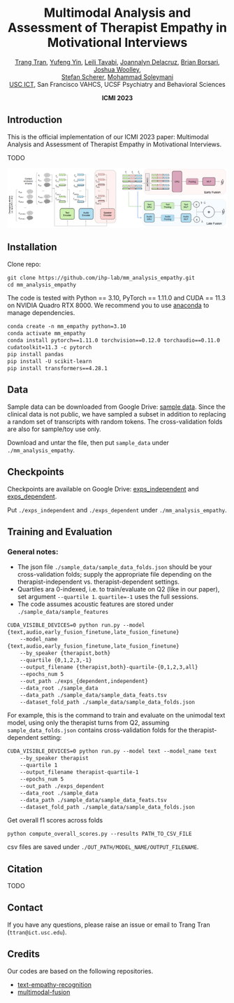 <div align="center">
  <h1 align="center">Multimodal Analysis and Assessment of Therapist Empathy in Motivational Interviews</h1>
  <p align="center">

<a href="https://ttmt001.github.io/">
    Trang Tran</a>,
<a href="https://yufengyin.github.io/">
    Yufeng Yin</a>,
<a href="https://www.linkedin.com/in/leili-tavabi-92649693/">
    Leili Tavabi</a>,
<a href="https://profiles.ucsf.edu/joannalyn.delacruz">
    Joannalyn Delacruz</a>,
<a href="https://addictionresearch.ucsf.edu/people/brian-borsari-phd">
    Brian Borsari</a>,
<a href="https://woolleylab.ucsf.edu/principal-investigator">
    Joshua Woolley</a>,
<br>
<a href="https://schererstefan.net/">
    Stefan Scherer</a>,
<a href="https://people.ict.usc.edu/~soleymani/">
    Mohammad Soleymani</a>
<br>
<a href="https://ict.usc.edu/">USC ICT</a>, San Francisco VAHCS, UCSF Psychiatry and Behavioral Sciences

<strong>ICMI 2023</strong>
</p>
</div>

## Introduction

This is the official implementation of our ICMI 2023 paper: Multimodal Analysis and Assessment of Therapist Empathy in Motivational Interviews.

TODO

<p align="center">
  <img src="https://github.com/ihp-lab/mm_analysis_empathy/blob/main/pipeline.png" width="700px" />
</p>

## Installation
Clone repo:
```
git clone https://github.com/ihp-lab/mm_analysis_empathy.git
cd mm_analysis_empathy
```

The code is tested with Python == 3.10, PyTorch == 1.11.0 and CUDA == 11.3 on NVIDIA Quadro RTX 8000. We recommend you to use [anaconda](https://www.anaconda.com/) to manage dependencies.

```
conda create -n mm_empathy python=3.10
conda activate mm_empathy
conda install pytorch==1.11.0 torchvision==0.12.0 torchaudio==0.11.0 cudatoolkit=11.3 -c pytorch
pip install pandas
pip install -U scikit-learn
pip install transformers==4.28.1
```

## Data
Sample data can be downloaded from Google Drive: [sample data](https://drive.google.com/file/d/1PeMqm-2xohMnnlUr4M-THWi94765lot1/view?usp=drive_link). Since the clinical data is not public, we have sampled a subset in addition to replacing a random set of transcripts with random tokens. The cross-validation folds are also for sample/toy use only.

Download and untar the file, then put `sample_data` under `./mm_analysis_empathy`.

## Checkpoints
Checkpoints are available on Google Drive: [exps_independent](https://drive.google.com/drive/folders/1hl5dswV38bRv-cG3CtGg5OKHTC7eGx0m?usp=drive_link) and [exps_dependent](https://drive.google.com/drive/folders/1iiFEnqAS4Tm69ANdoG-ew5EDIj1HMS0R?usp=drive_link).

Put `./exps_independent` and `./exps_dependent` under `./mm_analysis_empathy`.

## Training and Evaluation
### General notes:
* The json file `./sample_data/sample_data_folds.json` should be your cross-validation folds; supply the appropriate file depending on the therapist-independent vs. therapist-dependent settings.
* Quartiles ara 0-indexed, i.e. to train/evaluate on Q2 (like in our paper), set argument `--quartile 1`. `quartile=-1` uses the full sessions.
* The code assumes acoustic features are stored under `./sample_data/sample_features` 

```
CUDA_VISIBLE_DEVICES=0 python run.py --model {text,audio,early_fusion_finetune,late_fusion_finetune} 
    --model_name {text,audio,early_fusion_finetune,late_fusion_finetune} 
    --by_speaker {therapist,both} 
    --quartile {0,1,2,3,-1} 
    --output_filename {therapist,both}-quartile-{0,1,2,3,all} 
    --epochs_num 5
    --out_path ./exps_{dependent,independent}
    --data_root ./sample_data
    --data_path ./sample_data/sample_data_feats.tsv
    --dataset_fold_path ./sample_data/sample_data_folds.json 
```

For example, this is the command to train and evaluate on the unimodal text model, using only the therapist turns from Q2, assuming `sample_data_folds.json` contains cross-validation folds for the therapist-dependent setting:
```
CUDA_VISIBLE_DEVICES=0 python run.py --model text --model_name text 
    --by_speaker therapist 
    --quartile 1 
    --output_filename therapist-quartile-1 
    --epochs_num 5
    --out_path ./exps_dependent
    --data_root ./sample_data
    --data_path ./sample_data/sample_data_feats.tsv
    --dataset_fold_path ./sample_data/sample_data_folds.json 
```

Get overall f1 scores across folds
```
python compute_overall_scores.py --results PATH_TO_CSV_FILE
```
csv files are saved under `./OUT_PATH/MODEL_NAME/OUTPUT_FILENAME`.

## Citation
TODO

## Contact
If you have any questions, please raise an issue or email to Trang Tran (`ttran@ict.usc.edu`).

## Credits
Our codes are based on the following repositories.

- [text-empathy-recognition](https://github.com/ihp-lab/empathy-recognition-acii-2023)
- [multimodal-fusion](https://github.com/ihp-lab/XNorm)

